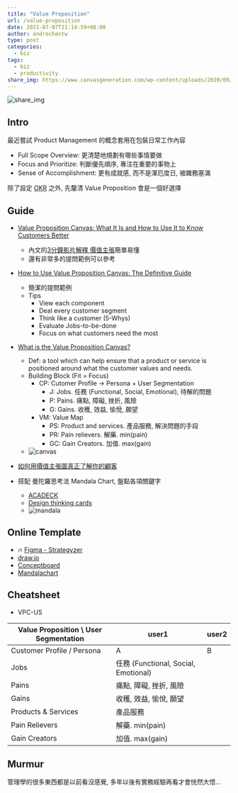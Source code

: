 ```yaml
---
title: "Value Proposition"
url: /value-proposition
date: 2021-07-07T21:14:59+08:00
author: androchentw
type: post
categories:
  - biz
tags: 
  - biz
  - productivity
share_img: https://www.canvasgeneration.com/wp-content/uploads/2020/09/bb04a27aee4942bd872ee947808eaa1b.png
---
```


![share_img](https://www.canvasgeneration.com/wp-content/uploads/2020/09/bb04a27aee4942bd872ee947808eaa1b.png)

## Intro

最近嘗試 Product Management 的概念套用在包裝日常工作內容

* Full Scope Overview: 更清楚地規劃有哪些事情要做
* Focus and Prioritize: 判斷優先順序, 專注在重要的事物上
* Sense of Accomplishment: 更有成就感, 而不是渾厄度日, 被雜務塞滿

除了設定 [OKR](https://blog.androchen.tw/okr-weekdone) 之外, 先釐清 Value Proposition 會是一個好選擇

<!--more-->

## Guide

* [Value Proposition Canvas: What It Is and How to Use It to Know Customers Better](https://valchanova.me/value-proposition-canvas-template-guide/)
  * 內文的[3分鐘影片解釋 價值主張](https://www.youtube.com/watch?v=ReM1uqmVfP0)簡單易懂
  * 還有非常多的提問範例可以參考

* [How to Use Value Proposition Canvas: The Definitive Guide](https://www.digitalnatives.hu/blog/value-proposition-canvas/)
  * 簡潔的提問範例
  * Tips
    * View each component
    * Deal every customer segment
    * Think like a customer (5-Whys)
    * Evaluate Jobs-to-be-done
    * Focus on what customers need the most


* [What is the Value Proposition Canvas?](https://www.b2binternational.com/research/methods/faq/what-is-the-value-proposition-canvas/)
  * Def: a tool which can help ensure that a product or service is positioned around what the customer values and needs.
  * Building Block (Fit = Focus)
    * CP: Cutomer Profile -> Persona + User Segmentation
      * J: Jobs. 任務 (Functional, Social, Emotional), 待解的問題
      * P: Pains. 痛點, 障礙, 挫折, 風險
      * G: Gains. 收穫, 效益, 愉悅, 願望
    * VM: Value Map
      * PS: Product and services. 產品服務, 解決問題的手段
      * PR: Pain relievers. 解藥. min(pain)
      * GC: Gain Creators. 加值. max(gain)
  * ![canvas](https://www.b2binternational.com/wp-content/uploads/2018/03/value-proposition-canvas.png)

* [如何用價值主張圖真正了解你的顧客](https://designabetterbusiness.com/tw/2017/10/12/如何用價值主張圖真正了解你的顧客)

* 搭配 曼陀羅思考法 Mandala Chart, 盤點各項關鍵字
  * [ACADECK](http://acadeck.com/?p=533)
  * [Design thinking cards](https://jeanlin.gitbooks.io/design-thinking-cards/content/02man-tuo-luo-si-kao-fa-mandala-chart.html)
  * ![mandala](https://jeanlin.gitbooks.io/design-thinking-cards/content/assets/2565ff1a256d9191e7f804c3e224aaec.jpg)


## Online Template

* 🔥 [Figma - Strategyzer](https://www.figma.com/community/file/827236050477552469)
* [draw.io](https://drawio-app.com/create-a-value-proposition-canvas-with-draw-io/)
* [Conceptboard](https://app.conceptboard.com/board/xfht-chxg-kghi-a92f-pz9t)
* [Mandalachart](https://mandalachart.com/)


## Cheatsheet

* VPC-US

| Value Proposition \ User Segmentation | user1 | user2 |
| --- | --- | --- |
| Customer Profile / Persona | A | B |
| Jobs | 任務 (Functional, Social, Emotional) |  |
| Pains | 痛點, 障礙, 挫折, 風險 |  |
| Gains | 收穫, 效益, 愉悅, 願望 |  |
| Products & Services | 產品服務 |  |
| Pain Relievers | 解藥. min(pain) |  |
| Gain Creators | 加值. max(gain) |  |



## Murmur

管理學的很多東西都是以前看沒感覺, 多年以後有實務經驗再看才會恍然大悟...
